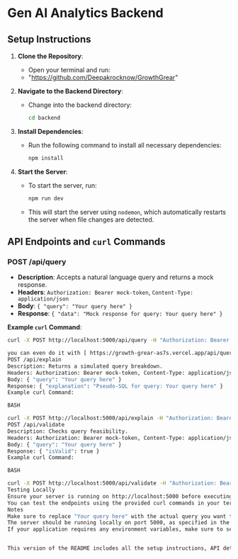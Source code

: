 # Gen AI Analytics Backend

## Setup Instructions

1. **Clone the Repository**:

   - Open your terminal and run:
   - 
      "https://github.com/Deepakrocknow/GrowthGrear"
     
2. **Navigate to the Backend Directory**:

   - Change into the backend directory:
     ```bash
     cd backend
     ```

3. **Install Dependencies**:

   - Run the following command to install all necessary dependencies:
     ```bash
     npm install
     ```

4. **Start the Server**:
   - To start the server, run:
     ```bash
     npm run dev
     ```
   - This will start the server using `nodemon`, which automatically restarts the server when file changes are detected.

## API Endpoints and `curl` Commands

### POST /api/query

- **Description**: Accepts a natural language query and returns a mock response.
- **Headers**: `Authorization: Bearer mock-token`, `Content-Type: application/json`
- **Body**: `{ "query": "Your query here" }`
- **Response**: `{ "data": "Mock response for query: Your query here" }`

**Example `curl` Command**:

```bash
curl -X POST http://localhost:5000/api/query -H "Authorization: Bearer mock-token" -H "Content-Type: application/json" -d '{"query": "What is the sales data for Q1?"}'

you can even do it with [ https://growth-grear-as7s.vercel.app/api/query ] instead of loacal host to view it
POST /api/explain
Description: Returns a simulated query breakdown.
Headers: Authorization: Bearer mock-token, Content-Type: application/json
Body: { "query": "Your query here" }
Response: { "explanation": "Pseudo-SQL for query: Your query here" }
Example curl Command:

BASH

curl -X POST http://localhost:5000/api/explain -H "Authorization: Bearer mock-token" -H "Content-Type: application/json" -d '{"query": "What is the sales data for Q1?"}'
POST /api/validate
Description: Checks query feasibility.
Headers: Authorization: Bearer mock-token, Content-Type: application/json
Body: { "query": "Your query here" }
Response: { "isValid": true }
Example curl Command:

BASH

curl -X POST http://localhost:5000/api/validate -H "Authorization: Bearer mock-token" -H "Content-Type: application/json" -d '{"query": "What is the sales data for Q1?"}'
Testing Locally
Ensure your server is running on http://localhost:5000 before executing the curl commands.
You can test the endpoints using the provided curl commands in your terminal or use a tool like Postman for a more interactive experience.
Notes
Make sure to replace "Your query here" with the actual query you want to test.
The server should be running locally on port 5000, as specified in the server.js file.
If your application requires any environment variables, make sure to set them up in a .env file or directly in your environment.


This version of the README includes all the setup instructions, API details, and `curl` commands on a single page for easy reference. If you have any further questions or need additional assistance, feel free to ask!
```
